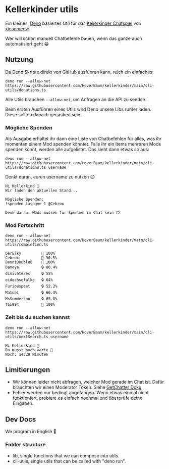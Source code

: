# Kellerkinder utils

Ein kleines, [Deno](https://deno.com/) basiertes Util für das [Kellerkinder Chatspiel](https://kellerkinder.xicanmeow.de/) von [xicanmeow](https://www.twitch.tv/xicanmeow).

Wer will schon manuell Chatbefehle bauen, wenn das ganze auch automatisiert geht 😁

## Nutzung

Da Deno Skripte direkt von GitHub ausführen kann, reich ein einfaches:

```shell
deno run --allow-net https://raw.githubusercontent.com/HoverBaum/kellerkinder/main/cli-utils/donations.ts
```

Alle Utils brauchen `--allow-net`, um Anfragen an die API zu senden.

Beim ersten Ausführen eines Utils wird Deno unsere Libs runter laden. Diese sollten danach gecashed sein.

### Mögliche Spenden

Als Ausgabe erhaltet ihr dann eine Liste von Chatbefehlen für alles, was ihr momentan einem Mod spenden könntet. Falls ihr ein Items mehreren Mods spenden könnt, werden alle aufgelistet. Das sieht dann etwas so aus:

```shell
deno run --allow-net https://raw.githubusercontent.com/HoverBaum/kellerkinder/main/cli-utils/donations.ts username
```

Denkt daran, euren username zu nutzen 😉

```
Hi Kellerkind 👋
Wir laden den aktuellen Stand...

Mögliche Spenden:
!spenden Lasagne 1 @Cebrox

Denk daran: Mods müssen für Spenden im Chat sein 🙃
```

### Mod Fortschritt

```shell
deno run --allow-net https://raw.githubusercontent.com/HoverBaum/kellerkinder/main/cli-utils/completion.ts
```

```
DerElky         🔑 100%
Cebrox          🔑 90.5%
BenniDoubleU    🔑 100%
Dameya          🔒 80.4%
dinivateres     🔒 55%
eidechsefalke   🔒 64%
Furiouspeet     🔒 52.2%
Ma1ubi          🔒 66.3%
MsSummersun     🔒 65.8%
Tbi994          🔑 100%
```

### Zeit bis du suchen kannst

```shell
deno run --allow-net https://raw.githubusercontent.com/HoverBaum/kellerkinder/main/cli-utils/nextSearch.ts username
```

```
Hi Kellerkind 👋
Du musst noch warte 🐌
Noch: 14:20 Minuten
```

## Limitierungen

- Wir können leider nicht abfragen, welcher Mod gerade im Chat ist. Dafür bräuchten wir einen Moderator Token. Siehe [GetChatter Doku](https://dev.twitch.tv/docs/api/reference/#get-chatters)
- Fehler werden nur bedingt abgefangen. Wenn etwas einmal nicht funktioniert, probiere es einfach nochmal und überprüfe deine Eingaben.

## Dev Docs

We program in English 🏴󠁧󠁢󠁥󠁮󠁧󠁿

### Folder structure

- lib, single functions that we can compose into utils.
- cli-utils, single utils that can be called with "deno run".

